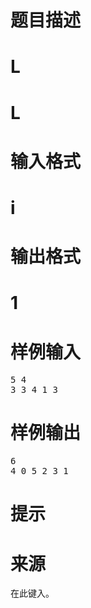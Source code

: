 

# 题目描述



# L



# L



# 输入格式



# i



# 输出格式



# 1



# 样例输入


<pre>5 4
3 3 4 1 3
</pre>

# 样例输出


<pre>6
4 0 5 2 3 1
</pre>

# 提示



# 来源


<p>
在此键入。
</p>
